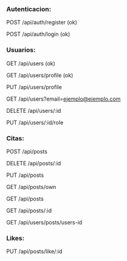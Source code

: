 

### Autenticacion:

POST /api/auth/register (ok)

POST /api/auth/login (ok)

### Usuarios:

GET /api/users (ok)

GET /api/users/profile (ok)

PUT /api/users/profile

GET /api/users?email=ejemplo@ejemplo.com

DELETE /api/users/:id

PUT /api/users/:id/role

### Citas:

POST /api/posts

DELETE /api/posts/:id

PUT /api/posts

GET /api/posts/own

GET /api/posts

GET /api/posts/:id

GET /api/users/posts/users-id

### Likes:

PUT /api/posts/like/:id